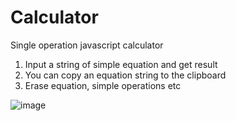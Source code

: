 # Calculator
Single operation javascript calculator
1. Input a string of simple equation and get result
2. You can copy an equation string to the clipboard
3. Erase equation, simple operations etc
   
![image](https://github.com/user-attachments/assets/142bc6ca-2104-4216-8915-33bf056ef39d)
